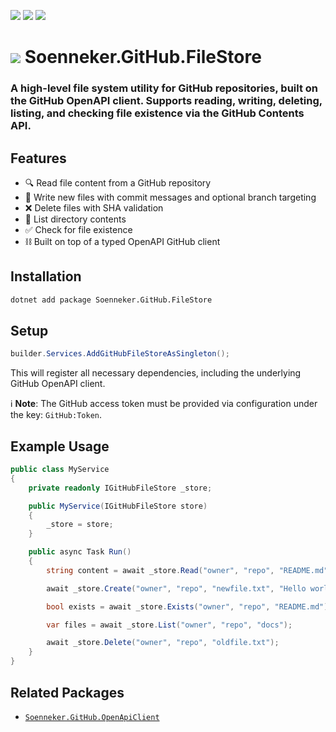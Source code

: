 ﻿[![](https://img.shields.io/nuget/v/soenneker.github.filestore.svg?style=for-the-badge)](https://www.nuget.org/packages/soenneker.github.filestore/)
[![](https://img.shields.io/github/actions/workflow/status/soenneker/soenneker.github.filestore/publish-package.yml?style=for-the-badge)](https://github.com/soenneker/soenneker.github.filestore/actions/workflows/publish-package.yml)
[![](https://img.shields.io/nuget/dt/soenneker.github.filestore.svg?style=for-the-badge)](https://www.nuget.org/packages/soenneker.github.filestore/)

# ![](https://user-images.githubusercontent.com/4441470/224455560-91ed3ee7-f510-4041-a8d2-3fc093025112.png) Soenneker.GitHub.FileStore
### A high-level file system utility for GitHub repositories, built on the GitHub OpenAPI client. Supports reading, writing, deleting, listing, and checking file existence via the GitHub Contents API.

## Features

* 🔍 Read file content from a GitHub repository
* 📝 Write new files with commit messages and optional branch targeting
* ❌ Delete files with SHA validation
* 📂 List directory contents
* ✅ Check for file existence
* ⛓️ Built on top of a typed OpenAPI GitHub client

## Installation

```bash
dotnet add package Soenneker.GitHub.FileStore
````

## Setup

```csharp
builder.Services.AddGitHubFileStoreAsSingleton();
```

This will register all necessary dependencies, including the underlying GitHub OpenAPI client.

ℹ️ **Note**: The GitHub access token must be provided via configuration under the key: `GitHub:Token`.

## Example Usage

```csharp
public class MyService
{
    private readonly IGitHubFileStore _store;

    public MyService(IGitHubFileStore store)
    {
        _store = store;
    }

    public async Task Run()
    {
        string content = await _store.Read("owner", "repo", "README.md");

        await _store.Create("owner", "repo", "newfile.txt", "Hello world!");

        bool exists = await _store.Exists("owner", "repo", "README.md");

        var files = await _store.List("owner", "repo", "docs");

        await _store.Delete("owner", "repo", "oldfile.txt");
    }
}
```

## Related Packages

* [`Soenneker.GitHub.OpenApiClient`](https://www.nuget.org/packages/Soenneker.GitHub.OpenApiClient)